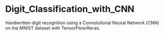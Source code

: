 # Digit_Classification_with_CNN
Handwritten digit recognition using a Convolutional Neural Network (CNN) on the MNIST dataset with TensorFlow/Keras.

